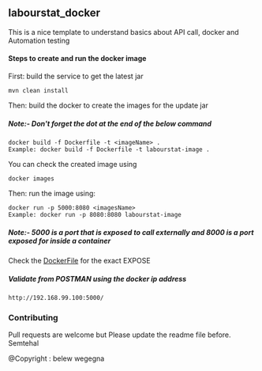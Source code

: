 ## labourstat_docker

This is a nice template to understand basics about API call, docker and Automation testing

#### Steps to create and run the docker image
First: build the service to get the latest jar 
```
mvn clean install
```
Then: build the docker to create the images for the update jar	
##### Note:- Don't  forget the dot at the end of the below command
```
docker build -f Dockerfile -t <imageName> . 
Example: docker build -f Dockerfile -t labourstat-image .
```
You can check the created image using
```
docker images
```
Then: run the image using:
```
docker run -p 5000:8080 <imagesName>
Example: docker run -p 8080:8080 labourstat-image
```
##### Note:- 5000 is a port that is exposed to call externally and 8000 is a port exposed for inside a container
Check the [DockerFile](Dockerfile) for the exact EXPOSE 
##### Validate from POSTMAN using the docker ip address
```
http://192.168.99.100:5000/
```

### Contributing
Pull requests are welcome but Please update the readme file before. 
Semtehal

@Copyright : belew wegegna
